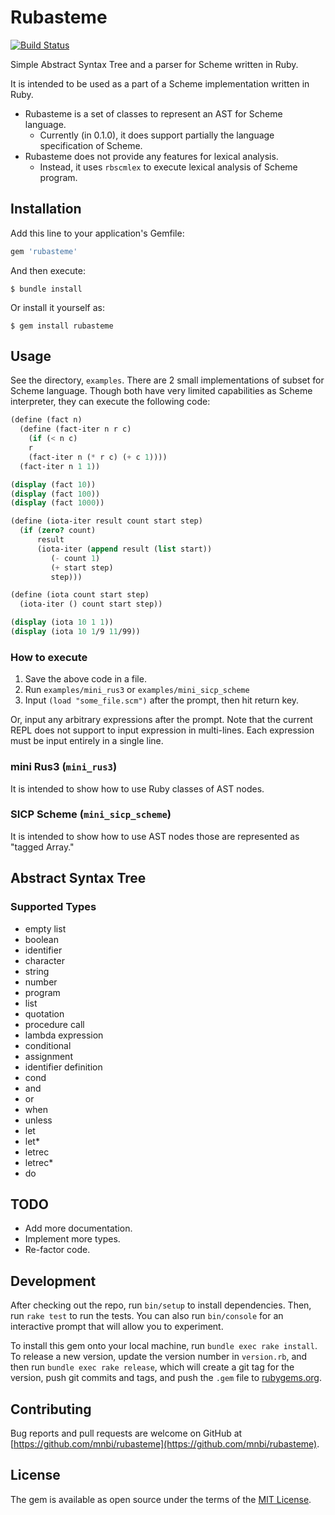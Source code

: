 # Rubasteme

[![Build Status](https://github.com/mnbi/rubasteme/workflows/Build/badge.svg)](https://github.com/mnbi/rubasteme/actions?query=workflow%3A"Build")

Simple Abstract Syntax Tree and a parser for Scheme written in Ruby.

It is intended to be used as a part of a Scheme implementation written
in Ruby.

- Rubasteme is a set of classes to represent an AST for Scheme language.
  - Currently (in 0.1.0), it does support partially the language
    specification of Scheme.
- Rubasteme does not provide any features for lexical analysis.
  - Instead, it uses `rbscmlex` to execute lexical analysis of Scheme
    program.

## Installation

Add this line to your application's Gemfile:

```ruby
gem 'rubasteme'
```

And then execute:

    $ bundle install

Or install it yourself as:

    $ gem install rubasteme

## Usage

See the directory, `examples`.  There are 2 small implementations of
subset for Scheme language.  Though both have very limited
capabilities as Scheme interpreter, they can execute the following
code:

``` scheme
(define (fact n)
  (define (fact-iter n r c)
    (if (< n c)
	r
	(fact-iter n (* r c) (+ c 1))))
  (fact-iter n 1 1))

(display (fact 10))
(display (fact 100))
(display (fact 1000))
```

``` scheme
(define (iota-iter result count start step)
  (if (zero? count)
      result
      (iota-iter (append result (list start))
		 (- count 1)
		 (+ start step)
		 step)))

(define (iota count start step)
  (iota-iter () count start step))

(display (iota 10 1 1))
(display (iota 10 1/9 11/99))
```

### How to execute

1. Save the above code in a file.
2. Run `examples/mini_rus3` or `examples/mini_sicp_scheme`
3. Input `(load "some_file.scm")` after the prompt, then hit return key.

Or, input any arbitrary expressions after the prompt.  Note that the
current REPL does not support to input expression in multi-lines.
Each expression must be input entirely in a single line.

### mini Rus3 (`mini_rus3`)

It is intended to show how to use Ruby classes of AST nodes.

### SICP Scheme (`mini_sicp_scheme`)

It is intended to show how to use AST nodes those are represented as
"tagged Array."

## Abstract Syntax Tree

### Supported Types

- empty list
- boolean
- identifier
- character
- string
- number
- program
- list
- quotation
- procedure call
- lambda expression
- conditional
- assignment
- identifier definition
- cond
- and
- or
- when
- unless
- let
- let*
- letrec
- letrec*
- do

## TODO

- Add more documentation.
- Implement more types.
- Re-factor code.

## Development

After checking out the repo, run `bin/setup` to install dependencies. Then, run `rake test` to run the tests. You can also run `bin/console` for an interactive prompt that will allow you to experiment.

To install this gem onto your local machine, run `bundle exec rake install`. To release a new version, update the version number in `version.rb`, and then run `bundle exec rake release`, which will create a git tag for the version, push git commits and tags, and push the `.gem` file to [rubygems.org](https://rubygems.org).

## Contributing

Bug reports and pull requests are welcome on GitHub at [https://github.com/mnbi/rubasteme](https://github.com/mnbi/rubasteme).


## License

The gem is available as open source under the terms of the [MIT License](https://opensource.org/licenses/MIT).
